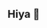 ## Hiya 👋

<!--
**Odinaka-123/Odinaka-123** is a ✨ _special_ ✨ repository because its `README.md` (this file) appears on your GitHub profile.

Here are some ideas to get you started:

- 🔭 I’m currently working on ... The Gift Of God Foundation Using WordPress 
- 🌱 I’m currently learning ... GO
- 👯 I’m looking to collaborate on ...A Data Breach Detector
- 🤔 I’m looking for help with ...
- 💬 Ask me about ... Your Code 🤗
- 📫 How to reach me: ... ezurikeodinaka@gmail.com   https://v0-portfolio-beryl-pi.vercel.app  
- 😄 Pronouns: ... He/Him
- ⚡ Fun fact: ... I LOVE PROGRAMING, INFACT I'LL DO IT FOR FREE 😁 ... Just Kidding 🤫
-->
